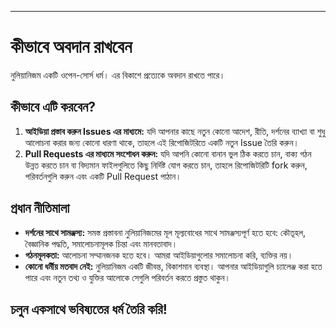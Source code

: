 -----
# কীভাবে অবদান রাখবেন

নুলিয়ানিজম একটি ওপেন-সোর্স ধর্ম। এর বিকাশে প্রত্যেকে অবদান রাখতে পারে।

## কীভাবে এটি করবেন?

1. **আইডিয়া প্রস্তাব করুন Issues এর মাধ্যমে:** যদি আপনার কাছে নতুন কোনো আদেশ, রীতি, দর্শনের ব্যাখ্যা বা শুধু আলোচনা করার জন্য কোনো ধারণা থাকে, তাহলে এই রিপোজিটরিতে একটি নতুন Issue তৈরি করুন।
2. **Pull Requests এর মাধ্যমে সংশোধন করুন:** যদি আপনি কোনো বানান ভুল ঠিক করতে চান, বাক্য গঠন উন্নত করতে চান বা বিদ্যমান ফাইলগুলিতে কিছু নির্দিষ্ট যোগ করতে চান, তাহলে রিপোজিটরিটি fork করুন, পরিবর্তনগুলি করুন এবং একটি Pull Request পাঠান।

## প্রধান নীতিমালা

- **দর্শনের সাথে সামঞ্জস্য:** সমস্ত প্রস্তাবনা নুলিয়ানিজমের মূল মূল্যবোধের সাথে সামঞ্জস্যপূর্ণ হতে হবে: কৌতূহল, বৈজ্ঞানিক পদ্ধতি, সমালোচনামূলক চিন্তা এবং মানবতাবাদ।
- **গঠনমূলকতা:** আলোচনা সম্মানজনক হতে হবে। আমরা আইডিয়াগুলোর সমালোচনা করি, ব্যক্তির নয়।
- **কোনো ধর্মীয় মতবাদ নেই:** নুলিয়ানিজম একটি জীবন্ত, বিকাশমান ব্যবস্থা। আপনার আইডিয়াগুলি চ্যালেঞ্জ করা হতে পারে এবং নতুন তথ্য ও যুক্তির আলোকে সেগুলি পরিবর্তন করতে প্রস্তুত থাকুন।

চলুন একসাথে ভবিষ্যতের ধর্ম তৈরি করি!
-----